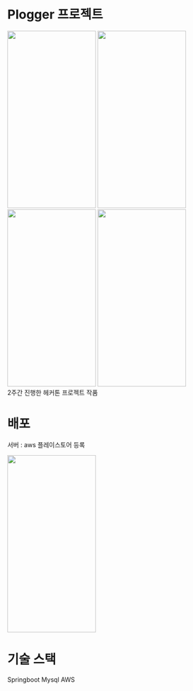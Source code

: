 # Plogger 프로젝트 
<div>
<img src="https://user-images.githubusercontent.com/53941701/232288231-3c9df871-f9ac-44e7-a1e3-dc4ff99e1a26.jpeg" width="200" height="400"/>
<img src="https://user-images.githubusercontent.com/53941701/232288276-2e6da8b1-e83a-4a72-b4a5-84a477331884.png" width="200" height="400"/>
<img src="https://user-images.githubusercontent.com/53941701/232288263-5b9e4983-6073-4e6e-8eb1-b78dd8fe96d8.png" width="200" height="400"/>
<img src="https://user-images.githubusercontent.com/53941701/232288281-4241f1c5-cdfc-49f0-b273-122581b456ec.png" width="200" height="400"/>
</div>
2주간 진행한 헤커톤 프로젝트 작품

# 배포
서버 : aws
플레이스토어 등록
<div>
<img src="https://user-images.githubusercontent.com/53941701/232288295-6bda59f7-6150-4170-bbdf-65e548ae9bc1.png" width="200" height="400"/>
</div>

# 기술 스택
Springboot
Mysql
AWS

